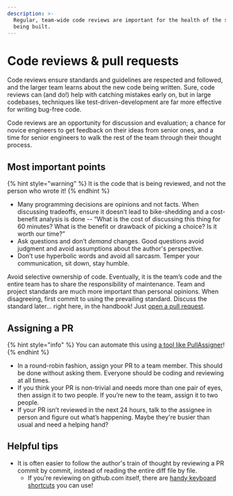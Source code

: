 ```yaml
---
description: >-
  Regular, team-wide code reviews are important for the health of the software
  being built.
---
```


# Code reviews & pull requests

Code reviews ensure standards and guidelines are respected and followed, and the larger team learns about the new code being written. Sure, code reviews can \(and do!\) help with catching mistakes early on, but in large codebases, techniques like test-driven-development are far more effective for writing bug-free code.

Code reviews are an opportunity for discussion and evaluation; a chance for novice engineers to get feedback on their ideas from senior ones, and a time for senior engineers to walk the rest of the team through their thought process.

## Most important points

{% hint style="warning" %}
It is the code that is being reviewed, and not the person who wrote it!
{% endhint %}

* Many programming decisions are opinions and not facts. When discussing tradeoffs, ensure it doesn’t lead to bike-shedding and a cost-benefit analysis is done -- “What is the cost of discussing this thing for 60 minutes? What is the benefit or drawback of picking a choice? Is it worth our time?” 
* Ask questions and don’t _demand_ changes. Good questions avoid judgment and avoid assumptions about the author's perspective.
* Don’t use hyperbolic words and avoid all sarcasm. Temper your communication, sit down, stay humble. 

Avoid selective ownership of code. Eventually, it is the team’s code and the entire team has to share the responsibility of maintenance. Team and project standards are much more important than personal opinions. When disagreeing, first commit to using the prevailing standard. Discuss the standard later... right here, in the handbook! Just [open a pull request](https://github.com/obvious/handbook/pulls).

## Assigning a PR

{% hint style="info" %}
You can automate this using [a tool like PullAssigner](https://pullpanda.com/assigner/)!
{% endhint %}

* In a round-robin fashion, assign your PR to a team member. This should be done without asking them. Everyone should be coding and reviewing at all times. 
* If you think your PR is non-trivial and needs more than one pair of eyes, then assign it to two people. If you’re new to the team, assign it to two people.
* If your PR isn’t reviewed in the next 24 hours, talk to the assignee in person and figure out what’s happening. Maybe they're busier than usual and need a helping hand?

## Helpful tips

* It is often easier to follow the author's train of thought by reviewing a PR commit by commit, instead of reading the entire diff file by file.
  * If you're reviewing on github.com itself, there are [handy keyboard shortcuts](https://help.github.com/en/github/getting-started-with-github/keyboard-shortcuts#changes-in-pull-requests) you can use! 

